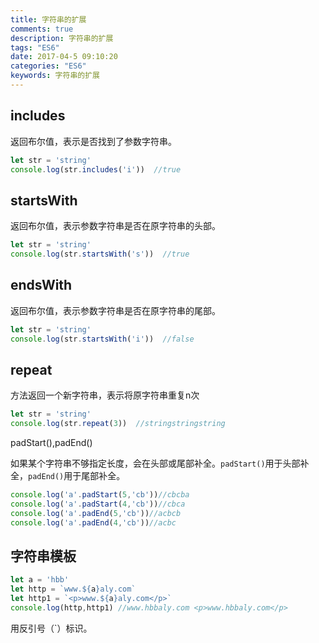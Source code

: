 ```yaml
---
title: 字符串的扩展
comments: true
description: 字符串的扩展
tags: "ES6"
date: 2017-04-5 09:10:20
categories: "ES6"
keywords: 字符串的扩展
---
```


## includes

返回布尔值，表示是否找到了参数字符串。

```js
let str = 'string'
console.log(str.includes('i'))  //true
```

## startsWith

返回布尔值，表示参数字符串是否在原字符串的头部。

```js
let str = 'string'
console.log(str.startsWith('s'))  //true
```

## endsWith

返回布尔值，表示参数字符串是否在原字符串的尾部。

```js
let str = 'string'
console.log(str.startsWith('i'))  //false
```

## repeat

方法返回一个新字符串，表示将原字符串重复n次

```js
let str = 'string'
console.log(str.repeat(3))  //stringstringstring
```
padStart(),padEnd()

如果某个字符串不够指定长度，会在头部或尾部补全。`padStart()`用于头部补全，`padEnd()`用于尾部补全。

```js
console.log('a'.padStart(5,'cb'))//cbcba
console.log('a'.padStart(4,'cb'))//cbca
console.log('a'.padEnd(5,'cb'))//acbcb
console.log('a'.padEnd(4,'cb'))//acbc
```

## 字符串模板

```js
let a = 'hbb'
let http = `www.${a}aly.com`
let http1 = `<p>www.${a}aly.com</p>`
console.log(http,http1) //www.hbbaly.com <p>www.hbbaly.com</p>
```

用反引号（`）标识。